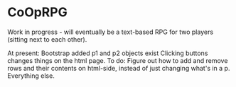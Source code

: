 # CoOpRPG
Work in progress - will eventually be a text-based RPG for two players (sitting next to each other).

At present:
  Bootstrap added
  p1 and p2 objects exist
  Clicking buttons changes things on the html page.
To do:
  Figure out how to add and remove rows and their contents on html-side, instead of just changing what's in a p.
  Everything else.
